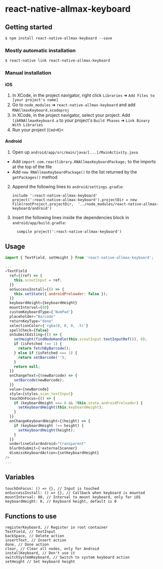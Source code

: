 
# react-native-allmax-keyboard

## Getting started

`$ npm install react-native-allmax-keyboard --save`

### Mostly automatic installation

`$ react-native link react-native-allmax-keyboard`

### Manual installation


#### iOS

1. In XCode, in the project navigator, right click `Libraries` ➜ `Add Files to [your project's name]`
2. Go to `node_modules` ➜ `react-native-allmax-keyboard` and add `RNAllmaxKeyboard.xcodeproj`
3. In XCode, in the project navigator, select your project. Add `libRNAllmaxKeyboard.a` to your project's `Build Phases` ➜ `Link Binary With Libraries`
4. Run your project (`Cmd+R`)<

#### Android

1. Open up `android/app/src/main/java/[...]/MainActivity.java`
  - Add `import com.reactlibrary.RNAllmaxKeyboardPackage;` to the imports at the top of the file
  - Add `new RNAllmaxKeyboardPackage()` to the list returned by the `getPackages()` method
2. Append the following lines to `android/settings.gradle`:
  	```
  	include ':react-native-allmax-keyboard'
  	project(':react-native-allmax-keyboard').projectDir = new File(rootProject.projectDir, 	'../node_modules/react-native-allmax-keyboard/android')
  	```
3. Insert the following lines inside the dependencies block in `android/app/build.gradle`:
  	```
      compile project(':react-native-allmax-keyboard')
  	```

## Usage
```javascript
import { TextField, setHeight } from 'react-native-allmax-keyboard';

...
<TextField
  ref={(ref) => {
    this.scoutInput = ref;
  }}
  onSuccessInstall={() => {
    this.setState({ androidPreloader: false });
  }}
  keyboardHeight={keyboardHeight}
  mountInterval={80}
  customKeyboardType={'NumPad'}
  placeholder="Barcode"
  returnKeyType="done"
  selectionColor={'rgba(0, 0, 0, .5)'}
  spellCheck={false}
  onSubmitEditing={() => {
    setHeight(findNodeHandle(this.scoutInput.textInputRef()), 0);
    if (isFetched !== 1) {
      return fetchByBarcode();
    } else if (isFetched === 1) {
      return setBarcode('');
    }
    return null;
  }}
  onChangeText={(newBarcode) => {
    setBarcode(newBarcode);
  }}
  value={newBarcode}
  style={styles.scan_textInput}
  touchOnFocus={() => {
    if (keyboardHeight === 0 && !this.state.androidPreloader) {
      setKeyboardHeight(this.keyboardHeight);
    }
  }}
  onChangeKeyboardHeight={(height) => {
    if (keyboardHeight !== height) {
      setKeyboardHeight(height);
    }
  }}
  underlineColorAndroid="transparent"
  blurOnSubmit={!externalScanner}
  dismissKeyboardAction={setKeyboardHeight}
/>
...

```

## Variables
```
touchOnFocus: () => {}, // Input is touched
onSuccessInstall: () => {}, // Callback when keyboard is mounted
mountInterval: 80, // Interval to mount keyboard, only for iOS
keyboardHeight: 0, // Keyboard height, default is 0
```

## Functions to use
```
registerKeyboard, // Register in root container
TextField, // TextInput
backSpace, // Delete action
insertText, // Insert action
done, // Done action
clear, // Clear all nodes, only for Android
installKeyboard, // Don't use it
switchSystemKeyboard, // Switch to system keyboard action
setHeight // Set keyboard height
```
  
